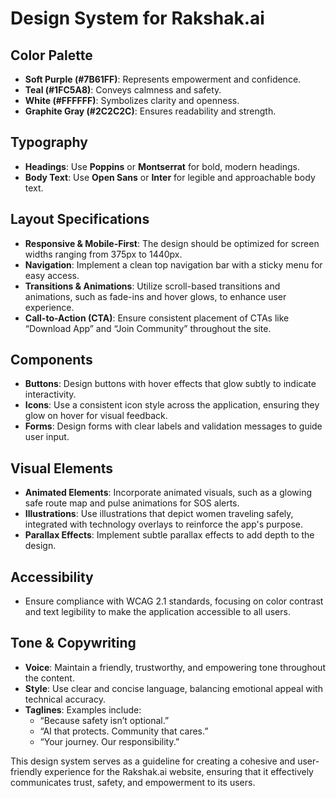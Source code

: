 # Design System for Rakshak.ai

## Color Palette
- **Soft Purple (#7B61FF)**: Represents empowerment and confidence.
- **Teal (#1FC5A8)**: Conveys calmness and safety.
- **White (#FFFFFF)**: Symbolizes clarity and openness.
- **Graphite Gray (#2C2C2C)**: Ensures readability and strength.

## Typography
- **Headings**: Use **Poppins** or **Montserrat** for bold, modern headings.
- **Body Text**: Use **Open Sans** or **Inter** for legible and approachable body text.

## Layout Specifications
- **Responsive & Mobile-First**: The design should be optimized for screen widths ranging from 375px to 1440px.
- **Navigation**: Implement a clean top navigation bar with a sticky menu for easy access.
- **Transitions & Animations**: Utilize scroll-based transitions and animations, such as fade-ins and hover glows, to enhance user experience.
- **Call-to-Action (CTA)**: Ensure consistent placement of CTAs like “Download App” and “Join Community” throughout the site.

## Components
- **Buttons**: Design buttons with hover effects that glow subtly to indicate interactivity.
- **Icons**: Use a consistent icon style across the application, ensuring they glow on hover for visual feedback.
- **Forms**: Design forms with clear labels and validation messages to guide user input.

## Visual Elements
- **Animated Elements**: Incorporate animated visuals, such as a glowing safe route map and pulse animations for SOS alerts.
- **Illustrations**: Use illustrations that depict women traveling safely, integrated with technology overlays to reinforce the app's purpose.
- **Parallax Effects**: Implement subtle parallax effects to add depth to the design.

## Accessibility
- Ensure compliance with WCAG 2.1 standards, focusing on color contrast and text legibility to make the application accessible to all users.

## Tone & Copywriting
- **Voice**: Maintain a friendly, trustworthy, and empowering tone throughout the content.
- **Style**: Use clear and concise language, balancing emotional appeal with technical accuracy.
- **Taglines**: Examples include:
  - “Because safety isn’t optional.”
  - “AI that protects. Community that cares.”
  - “Your journey. Our responsibility.”

This design system serves as a guideline for creating a cohesive and user-friendly experience for the Rakshak.ai website, ensuring that it effectively communicates trust, safety, and empowerment to its users.
